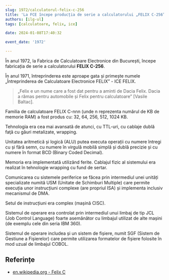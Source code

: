 ```yaml
---
slug: 1972/calculatorul-felix-c-256
title: 'La FCE începe producția de serie a calculatorului „FELIX C-256”'
authors: [ilg-ul]
tags: [calculatoare, felix, ice]

date: 2024-01-08T17:40:32

event_date: '1972'

---
```


În anul 1972, la
Fabrica de Calculatoare Electronice din București,
începe fabricația de serie a calculatorului **FELIX C-256**.

<!-- truncate -->

În anul 1971, întreprinderea este aproape gata și primește numele
„Întreprinderea de Calculatoare Electronice FELIX” - ICE FELIX.

> „Felix e un nume
care a fost dat pentru a aminti de Dacia Felix. Dacia a rămas pentru automobile
și Felix pentru calculatoare” [Vasile Baltac].

Familia de calculatoare FELIX C-nnn (unde n reprezenta numărul de
KB de memorie RAM) a fost produs cu: 32, 64, 256, 512, 1024 KB.

Tehnologia era cea mai avansată de atunci, cu TTL-uri, cu cablaje dublă faţă cu găuri metalizate, wrapping.

Unitatea aritmetică și logică (ALU) putea executa operații cu
numere întregi cu și fără semn, cu numere în virgulă mobilă simplă
și dublă precizie și cu numere în format BCD (Binary Coded Decimal).

Memoria era implementată utilizând ferite. Cablajul fizic al sistemului era
realizat în tehnologie wrapping cu fund de sertar.

Comunicarea cu sistemele periferice se făcea prin intermediul unei
unități specializate numită USM (Unitate de Schimburi Multiple)
care permite execuția unor instrucțiuni complexe (are propriul ISA)
și implementa inclusiv mecanismul de DMA.

Setul de instrucțiuni era complex (mașină CISC).

Sistemul de operare era controlat prin intermediul unui limbaj de tip JCL
(Job Control Language) foarte asemănător cu limbajul utilizat de alte
mașini (de exemplu cele din seria IBM 360).

Sistemul de operare includea și un sistem de fișiere, numit SGF
(Sistem de Gestiune a Fișierelor) care permite utilizarea formatelor
de fișiere folosite în mod uzual de limbajul COBOL.

## Referințe

- [en.wikipedia.org - Felix C](https://ro.wikipedia.org/wiki/Felix_C)
